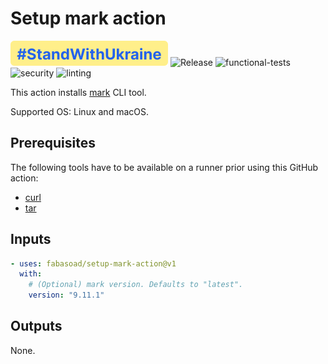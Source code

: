 # Setup mark action

[![Stand With Ukraine](https://raw.githubusercontent.com/vshymanskyy/StandWithUkraine/main/badges/StandWithUkraine.svg)](https://stand-with-ukraine.pp.ua)
![Release](https://img.shields.io/github/v/release/fabasoad/setup-mark-action?include_prereleases)
![functional-tests](https://github.com/fabasoad/setup-mark-action/actions/workflows/functional-tests.yml/badge.svg)
![security](https://github.com/fabasoad/setup-mark-action/actions/workflows/security.yml/badge.svg)
![linting](https://github.com/fabasoad/setup-mark-action/actions/workflows/linting.yml/badge.svg)

This action installs [mark](https://github.com/kovetskiy/mark) CLI tool.

Supported OS: Linux and macOS.

## Prerequisites

The following tools have to be available on a runner prior using this GitHub
action:

- [curl](https://curl.se/)
- [tar](https://www.gnu.org/software/tar/)

## Inputs

```yaml
- uses: fabasoad/setup-mark-action@v1
  with:
    # (Optional) mark version. Defaults to "latest".
    version: "9.11.1"
```

## Outputs

None.

